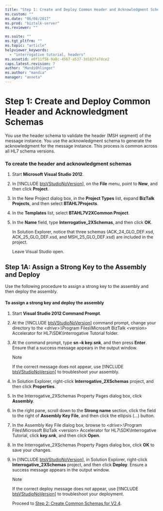 ```yaml
---
title: "Step 1: Create and Deploy Common Header and Acknowledgment Schemas | Microsoft Docs"
ms.custom: ""
ms.date: "06/08/2017"
ms.prod: "biztalk-server"
ms.reviewer: ""

ms.suite: ""
ms.tgt_pltfrm: ""
ms.topic: "article"
helpviewer_keywords: 
  - "interrogative tutorial, headers"
ms.assetid: e0f11f58-9a8c-4567-a537-3d182fa7dce2
caps.latest.revision: 7
author: "MandiOhlinger"
ms.author: "mandia"
manager: "anneta"
---
```

# Step 1: Create and Deploy Common Header and Acknowledgment Schemas
You use the header schema to validate the header (MSH segment) of the message instance. You use the acknowledgment schema to generate the acknowledgment for the message instance. This process is common across all HL7 schema versions.  
  
### To create the header and acknowledgment schemas  
  
1. Start **Microsoft Visual Studio 2012**.  
  
2. In [!INCLUDE [btsVStudioNoVersion](../../includes/btsvstudionoversion-md.md)], on the <strong>File</strong> menu, point to <strong>New</strong>, and then click <strong>Project</strong>.  
  
3. In the New Project dialog box, in the **Project Types** list, expand **BizTalk Projects**, and then select **BTAHL7Projects**.  
  
4. In the **Templates** list, select **BTAHL7V2XCommon Project**.  
  
5. In the **Name** field, type **Interrogative_2XSchemas**, and then click **OK**.  
  
    In Solution Explorer, notice that three schemas (ACK_24_GLO_DEF.xsd, ACK_25_GLO_DEF.xsd, and MSH_25_GLO_DEF.xsd) are included in the project.  
  
    Leave Visual Studio open.  
  
## Step 1A: Assign a Strong Key to the Assembly and Deploy  
 Use the following procedure to assign a strong key to the assembly and then deploy the assembly.  
  
#### To assign a strong key and deploy the assembly  
  
1. Start **Visual Studio 2012 Command Prompt**.  
  
2. At the [!INCLUDE [btsVStudioNoVersion](../../includes/btsvstudionoversion-md.md)] command prompt, change your directory to the \<<em>drive</em>\>:\Program Files\Microsoft BizTalk \<version\> Accelerator for HL7\SDK\Interrogative Tutorial folder.  
  
3. At the command prompt, type **sn –k key.snk**, and then press **Enter**. Ensure that a success message appears in the output window.  
  
   > [!NOTE]
   >  If the correct message does not appear, use [!INCLUDE [btsVStudioNoVersion](../../includes/btsvstudionoversion-md.md)] to troubleshoot your assembly.  
  
4. In Solution Explorer, right-click **Interrogative_2XSchemas** project, and then click **Properties**.  
  
5. In the Interrogative_2XSchemas Property Pages dialog box, click **Assembly**.  
  
6. In the right pane, scroll down to the **Strong name** section, click the field to the right of **Assembly Key File**, and then click the ellipsis (…) button.  
  
7. In the Assembly Key File dialog box, browse to \<*drive*\>:\Program Files\Microsoft BizTalk \<version\> Accelerator for HL7\SDK\Interrogative Tutorial, click **key.snk**, and then click **Open**.  
  
8. In the Interrogative_2XSchemas Property Pages dialog box, click **OK** to save your changes.  
  
9. In [!INCLUDE [btsVStudioNoVersion](../../includes/btsvstudionoversion-md.md)], in Solution Explorer, right-click <strong>Interrogative_2XSchemas</strong> project, and then click <strong>Deploy</strong>. Ensure a success message appears in the output window.  
  
   > [!NOTE]
   >  If the correct deploy message does not appear, use [!INCLUDE [btsVStudioNoVersion](../../includes/btsvstudionoversion-md.md)] to troubleshoot your deployment.  
  
   Proceed to [Step 2: Create Common Schemas for V2.4](../../adapters-and-accelerators/accelerator-hl7/step-2-create-common-schemas-for-v2-4.md).